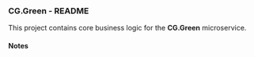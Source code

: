 
### CG.Green - README

This project contains core business logic for the **CG.Green** microservice.

#### Notes









